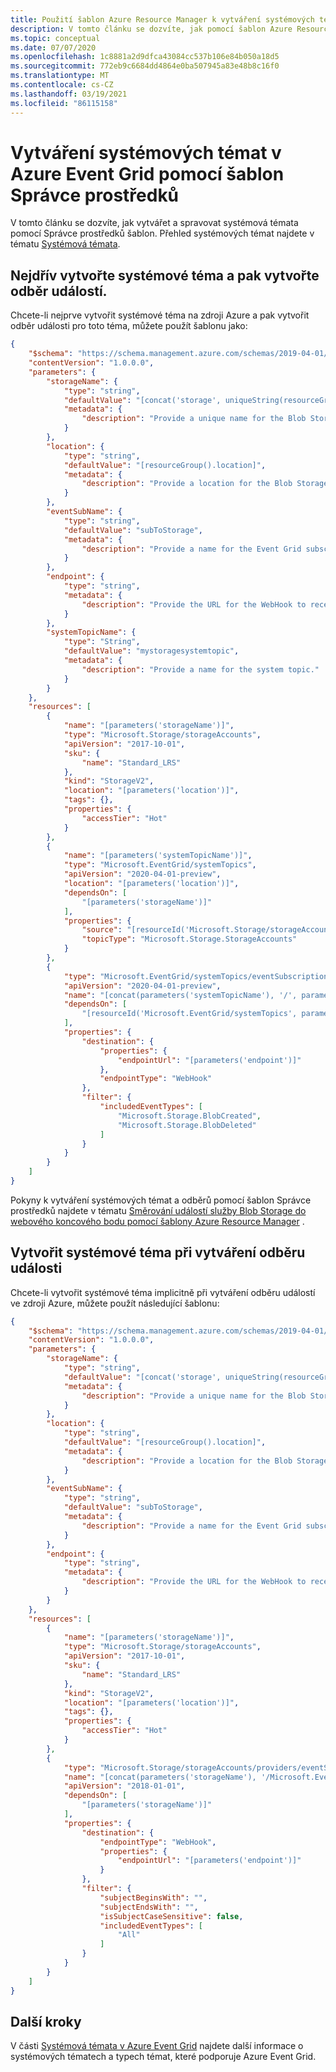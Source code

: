 ```yaml
---
title: Použití šablon Azure Resource Manager k vytváření systémových témat v Azure Event Grid
description: V tomto článku se dozvíte, jak pomocí šablon Azure Resource Manager vytvořit systémová témata v Azure Event Grid.
ms.topic: conceptual
ms.date: 07/07/2020
ms.openlocfilehash: 1c8881a2d9dfca43084cc537b106e84b050a18d5
ms.sourcegitcommit: 772eb9c6684dd4864e0ba507945a83e48b8c16f0
ms.translationtype: MT
ms.contentlocale: cs-CZ
ms.lasthandoff: 03/19/2021
ms.locfileid: "86115158"
---
```

# <a name="create-system-topics-in-azure-event-grid-using-resource-manager-templates"></a>Vytváření systémových témat v Azure Event Grid pomocí šablon Správce prostředků
V tomto článku se dozvíte, jak vytvářet a spravovat systémová témata pomocí Správce prostředků šablon. Přehled systémových témat najdete v tématu [Systémová témata](system-topics.md).

## <a name="create-system-topic-first-and-then-create-event-subscription"></a>Nejdřív vytvořte systémové téma a pak vytvořte odběr událostí.
Chcete-li nejprve vytvořit systémové téma na zdroji Azure a pak vytvořit odběr události pro toto téma, můžete použít šablonu jako: 

```json
{
    "$schema": "https://schema.management.azure.com/schemas/2019-04-01/deploymentTemplate.json#",
    "contentVersion": "1.0.0.0",
    "parameters": {
        "storageName": {
            "type": "string",
            "defaultValue": "[concat('storage', uniqueString(resourceGroup().id))]",
            "metadata": {
                "description": "Provide a unique name for the Blob Storage account."
            }
        },
        "location": {
            "type": "string",
            "defaultValue": "[resourceGroup().location]",
            "metadata": {
                "description": "Provide a location for the Blob Storage account that supports Event Grid."
            }
        },
        "eventSubName": {
            "type": "string",
            "defaultValue": "subToStorage",
            "metadata": {
                "description": "Provide a name for the Event Grid subscription."
            }
        },
        "endpoint": {
            "type": "string",
            "metadata": {
                "description": "Provide the URL for the WebHook to receive events. Create your own endpoint for events."
            }
        },
        "systemTopicName": {
            "type": "String",
            "defaultValue": "mystoragesystemtopic",
            "metadata": {
                "description": "Provide a name for the system topic."
            }
        }
    },
    "resources": [
        {
            "name": "[parameters('storageName')]",
            "type": "Microsoft.Storage/storageAccounts",
            "apiVersion": "2017-10-01",
            "sku": {
                "name": "Standard_LRS"
            },
            "kind": "StorageV2",
            "location": "[parameters('location')]",
            "tags": {},
            "properties": {
                "accessTier": "Hot"
            }
        },
        {
            "name": "[parameters('systemTopicName')]",
            "type": "Microsoft.EventGrid/systemTopics",
            "apiVersion": "2020-04-01-preview",
            "location": "[parameters('location')]",
            "dependsOn": [
                "[parameters('storageName')]"
            ],
            "properties": {
                "source": "[resourceId('Microsoft.Storage/storageAccounts', parameters('storageName'))]",
                "topicType": "Microsoft.Storage.StorageAccounts"
            }
        },
        {
            "type": "Microsoft.EventGrid/systemTopics/eventSubscriptions",
            "apiVersion": "2020-04-01-preview",
            "name": "[concat(parameters('systemTopicName'), '/', parameters('eventSubName'))]",
            "dependsOn": [
                "[resourceId('Microsoft.EventGrid/systemTopics', parameters('systemTopicName'))]"
            ],
            "properties": {
                "destination": {
                    "properties": {
                        "endpointUrl": "[parameters('endpoint')]"
                    },
                    "endpointType": "WebHook"
                },
                "filter": {
                    "includedEventTypes": [
                        "Microsoft.Storage.BlobCreated",
                        "Microsoft.Storage.BlobDeleted"
                    ]
                }
            }
        }
    ]
}
```

Pokyny k vytváření systémových témat a odběrů pomocí šablon Správce prostředků najdete v tématu [Směrování událostí služby Blob Storage do webového koncového bodu pomocí šablony Azure Resource Manager](blob-event-quickstart-template.md) . 

## <a name="create-system-topic-while-creating-an-event-subscription"></a>Vytvořit systémové téma při vytváření odběru události 
Chcete-li vytvořit systémové téma implicitně při vytváření odběru událostí ve zdroji Azure, můžete použít následující šablonu:

``` json
{
    "$schema": "https://schema.management.azure.com/schemas/2019-04-01/deploymentTemplate.json#",
    "contentVersion": "1.0.0.0",
    "parameters": {
        "storageName": {
            "type": "string",
            "defaultValue": "[concat('storage', uniqueString(resourceGroup().id))]",
            "metadata": {
                "description": "Provide a unique name for the Blob Storage account."
            }
        },
        "location": {
            "type": "string",
            "defaultValue": "[resourceGroup().location]",
            "metadata": {
                "description": "Provide a location for the Blob Storage account that supports Event Grid."
            }
        },
        "eventSubName": {
            "type": "string",
            "defaultValue": "subToStorage",
            "metadata": {
                "description": "Provide a name for the Event Grid subscription."
            }
        },
        "endpoint": {
            "type": "string",
            "metadata": {
                "description": "Provide the URL for the WebHook to receive events. Create your own endpoint for events."
            }
        }
    },
    "resources": [
        {
            "name": "[parameters('storageName')]",
            "type": "Microsoft.Storage/storageAccounts",
            "apiVersion": "2017-10-01",
            "sku": {
                "name": "Standard_LRS"
            },
            "kind": "StorageV2",
            "location": "[parameters('location')]",
            "tags": {},
            "properties": {
                "accessTier": "Hot"
            }
        },
        {
            "type": "Microsoft.Storage/storageAccounts/providers/eventSubscriptions",
            "name": "[concat(parameters('storageName'), '/Microsoft.EventGrid/', parameters('eventSubName'))]",
            "apiVersion": "2018-01-01",
            "dependsOn": [
                "[parameters('storageName')]"
            ],
            "properties": {
                "destination": {
                    "endpointType": "WebHook",
                    "properties": {
                        "endpointUrl": "[parameters('endpoint')]"
                    }
                },
                "filter": {
                    "subjectBeginsWith": "",
                    "subjectEndsWith": "",
                    "isSubjectCaseSensitive": false,
                    "includedEventTypes": [
                        "All"
                    ]
                }
            }
        }
    ]
}
```

## <a name="next-steps"></a>Další kroky
V části [Systémová témata v Azure Event Grid](system-topics.md) najdete další informace o systémových tématech a typech témat, které podporuje Azure Event Grid. 

